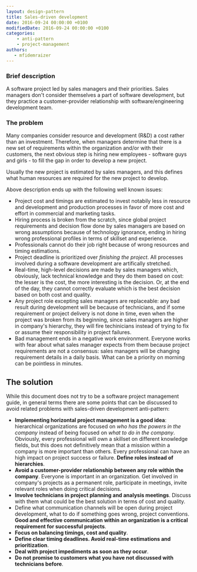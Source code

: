 ```yaml
---
layout: design-pattern
title: Sales-driven development
date: 2016-09-24 00:00:00 +0100
modifiedDate: 2016-09-24 00:00:00 +0100
categories:
    - anti-pattern
    - project-management
authors: 
   - mfidemraizer
---
```


### Brief description

A software project led by sales managers and their priorities. Sales managers don't consider themselves a part of software development, but they practice a customer-provider relationship with software/engineering development team.

### The problem

Many companies consider resource and development (R&D) a cost rather than an investment. Therefore, when managers determine that there is a new set of requirements within the organization and/or with their customers, the next obvious step is hiring new employees - software guys and girls - to fill the gap in order to develop a new project.

Usually the new project is estimated by sales managers, and this defines what human resources are required for the new project to develop.

Above description ends up with the following well known issues:

- Project cost and timings are estimated to invest notabily less in resource and development and production processes in favor of more cost and effort in commercial and marketing tasks.
- Hiring process is broken from the scratch, since global project requirements and decision flow done by sales managers are based on wrong assumptions because of technology ignorance, ending in hiring wrong professional profiles in terms of skillset and experience. 
- Professionals cannot do their job right because of wrong resources and timing estimations. 
- Project deadline is prioritized over *finishing the project*. All processes involved during a software development are artifically stretched. 
- Real-time, high-level decisions are made by sales managers which, obviously, lack technical knowledge and they do them based on cost: the lesser is the cost, the more interesting is the decision. Or, at the end of the day, they cannot correctly evaluate which is the best decision based on both cost and quality.
- Any project role excepting sales managers are replaceable: any bad result during development will be because of technicians, and if some requirement or project delivery is not done in time, even when the project was broken from its beginning, since sales managers are higher in company's hierarchy, they will fire techinicians instead of trying to fix or assume their responsibility in project failures. 
- Bad management ends in a negative work environment. Everyone works with fear about what sales manager expects from them because project requirements are not a consensus: sales managers will be changing requirement details in a daily basis. What can be a priority on morning can be pointless in minutes.

## The solution

While this document does not try to be a software project management guide, in general terms there are some points that can be discussed to avoid related problems with sales-driven development anti-pattern:

- **Implementing horizontal project management is a good idea**: hierarchical organizations are focused on *who has the powers in the company* instead of being focused on *what to do in the company*. Obviously, every professional will own a skillset on different knowledge fields, but this does not definitively mean that a mission within a company is more important than others. Every professional can have an high impact on project success or failure. **Define roles instead of hierarchies**.
- **Avoid a customer-provider relationship between any role within the company**. Everyone is important in an organization. Get involved in company's projects as a permanent role, participate in meetings, invite relevant roles when doing critical decisions. 
- **Involve technicians in project planning and analysis meetings**. Discuss with them what could be the best solution in terms of cost and quality.
- Define what communication channels will be open during project development, what to do if something goes wrong, project conventions. **Good and effective communication within an organization is a critical requirement for successful projects**.
- **Focus on balancing timings, cost and quality**.
- **Define clear timing deadlines. Avoid real-time estimations and prioritization**.
- **Deal with project impediments as soon as they occur**.
- **Do not promise to customers what you have not discussed with technicians before**.
